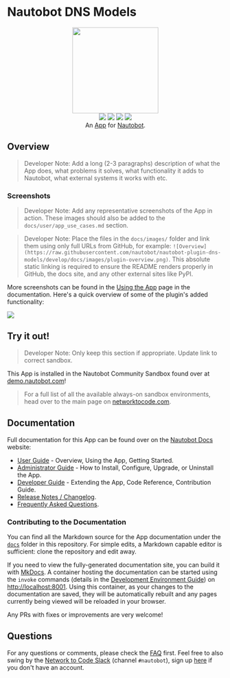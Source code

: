 # Nautobot DNS Models

<!--
Developer Note - Remove Me!

The README will have certain links/images broken until the PR is merged into `develop`. Update the GitHub links with whichever branch you're using (main etc.) if different.

The logo of the project is a placeholder (docs/images/icon-nautobot-dns-models.png) - please replace it with your app icon, making sure it's at least 200x200px and has a transparent background!

To avoid extra work and temporary links, make sure that publishing docs (or merging a PR) is done at the same time as setting up the docs site on RTD, then test everything.
-->

<p align="center">
  <img src="https://raw.githubusercontent.com/nautobot/nautobot-plugin-dns-models/develop/docs/images/icon-nautobot-dns-models.png" class="logo" height="200px">
  <br>
  <a href="https://github.com/nautobot/nautobot-plugin-dns-models/actions"><img src="https://github.com/nautobot/nautobot-plugin-dns-models/actions/workflows/ci.yml/badge.svg?branch=main"></a>
  <a href="https://docs.nautobot.com/projects/nautobot-dns-models/en/latest"><img src="https://readthedocs.org/projects/nautobot-plugin-dns-models/badge/"></a>
  <a href="https://pypi.org/project/nautobot-dns-models/"><img src="https://img.shields.io/pypi/v/nautobot-dns-models"></a>
  <a href="https://pypi.org/project/nautobot-dns-models/"><img src="https://img.shields.io/pypi/dm/nautobot-dns-models"></a>
  <br>
  An <a href="https://www.networktocode.com/nautobot/apps/">App</a> for <a href="https://nautobot.com/">Nautobot</a>.
</p>

## Overview

> Developer Note: Add a long (2-3 paragraphs) description of what the App does, what problems it solves, what functionality it adds to Nautobot, what external systems it works with etc.

### Screenshots

> Developer Note: Add any representative screenshots of the App in action. These images should also be added to the `docs/user/app_use_cases.md` section.

> Developer Note: Place the files in the `docs/images/` folder and link them using only full URLs from GitHub, for example: `![Overview](https://raw.githubusercontent.com/nautobot/nautobot-plugin-dns-models/develop/docs/images/plugin-overview.png)`. This absolute static linking is required to ensure the README renders properly in GitHub, the docs site, and any other external sites like PyPI.

More screenshots can be found in the [Using the App](https://docs.nautobot.com/projects/nautobot-dns-models/en/latest/user/app_use_cases/) page in the documentation. Here's a quick overview of some of the plugin's added functionality:

![](https://raw.githubusercontent.com/nautobot/nautobot-plugin-dns-models/develop/docs/images/placeholder.png)

## Try it out!

> Developer Note: Only keep this section if appropriate. Update link to correct sandbox.

This App is installed in the Nautobot Community Sandbox found over at [demo.nautobot.com](https://demo.nautobot.com/)!

> For a full list of all the available always-on sandbox environments, head over to the main page on [networktocode.com](https://www.networktocode.com/nautobot/sandbox-environments/).

## Documentation

Full documentation for this App can be found over on the [Nautobot Docs](https://docs.nautobot.com) website:

- [User Guide](https://docs.nautobot.com/projects/nautobot-dns-models/en/latest/user/app_overview/) - Overview, Using the App, Getting Started.
- [Administrator Guide](https://docs.nautobot.com/projects/nautobot-dns-models/en/latest/admin/install/) - How to Install, Configure, Upgrade, or Uninstall the App.
- [Developer Guide](https://docs.nautobot.com/projects/nautobot-dns-models/en/latest/dev/contributing/) - Extending the App, Code Reference, Contribution Guide.
- [Release Notes / Changelog](https://docs.nautobot.com/projects/nautobot-dns-models/en/latest/admin/release_notes/).
- [Frequently Asked Questions](https://docs.nautobot.com/projects/nautobot-dns-models/en/latest/user/faq/).

### Contributing to the Documentation

You can find all the Markdown source for the App documentation under the [`docs`](https://github.com/nautobot/nautobot-plugin-dns-models/tree/develop/docs) folder in this repository. For simple edits, a Markdown capable editor is sufficient: clone the repository and edit away.

If you need to view the fully-generated documentation site, you can build it with [MkDocs](https://www.mkdocs.org/). A container hosting the documentation can be started using the `invoke` commands (details in the [Development Environment Guide](https://docs.nautobot.com/projects/nautobot-dns-models/en/latest/dev/dev_environment/#docker-development-environment)) on [http://localhost:8001](http://localhost:8001). Using this container, as your changes to the documentation are saved, they will be automatically rebuilt and any pages currently being viewed will be reloaded in your browser.

Any PRs with fixes or improvements are very welcome!

## Questions

For any questions or comments, please check the [FAQ](https://docs.nautobot.com/projects/nautobot-dns-models/en/latest/user/faq/) first. Feel free to also swing by the [Network to Code Slack](https://networktocode.slack.com/) (channel `#nautobot`), sign up [here](http://slack.networktocode.com/) if you don't have an account.
